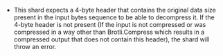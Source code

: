 - This shard expects a 4-byte header that contains the original data size present in the input bytes sequence to be able to decompress it. If the 4-byte header is not present (If the input is not compressed or was compressed in a way other than Brotli.Compress which results in a compressed output that does not contain this header), the shard will throw an error.